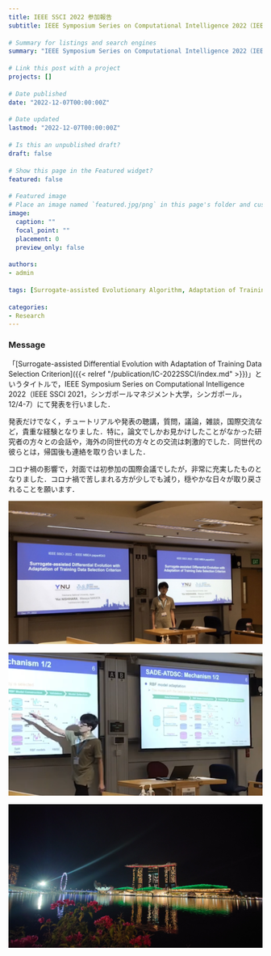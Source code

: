 ```yaml
---
title: IEEE SSCI 2022 参加報告
subtitle: IEEE Symposium Series on Computational Intelligence 2022（IEEE SSCI 2022，シンガポールマネジメント大学，シンガポール，12/4-7）にて発表

# Summary for listings and search engines
summary: "IEEE Symposium Series on Computational Intelligence 2022（IEEE SSCI 2022，シンガポールマネジメント大学，シンガポール，12/4-7）にて発表を行いました．開催にご尽力くださった方々に感謝いたします．"

# Link this post with a project
projects: []

# Date published
date: "2022-12-07T00:00:00Z"

# Date updated
lastmod: "2022-12-07T00:00:00Z"

# Is this an unpublished draft?
draft: false

# Show this page in the Featured widget?
featured: false

# Featured image
# Place an image named `featured.jpg/png` in this page's folder and customize its options here.
image:
  caption: ""
  focal_point: ""
  placement: 0
  preview_only: false

authors:
- admin

tags: [Surrogate-assisted Evolutionary Algorithm, Adaptation of Training Data Selection Criterion, Radial Basis Function Network, Differential Evolution]

categories:
- Research
---
```


### Message

「[Surrogate-assisted Differential Evolution with Adaptation of Training Data Selection Criterion]({{< relref "/publication/IC-2022SSCI/index.md" >}})」というタイトルで，IEEE Symposium Series on Computational Intelligence 2022（IEEE SSCI 2021，シンガポールマネジメント大学，シンガポール，12/4-7）にて発表を行いました．

発表だけでなく，チュートリアルや発表の聴講，質問，議論，雑談，国際交流など，貴重な経験となりました．特に，論文でしかお見かけしたことがなかった研究者の方々との会話や，海外の同世代の方々との交流は刺激的でした．同世代の彼らとは，帰国後も連絡を取り合いました．

コロナ禍の影響で，対面では初参加の国際会議でしたが，非常に充実したものとなりました．コロナ禍で苦しまれる方が少しでも減り，穏やかな日々が取り戻されることを願います．

![photo1](1.jpg)

![photo2](2.jpg)

![photo3](3.jpg)
